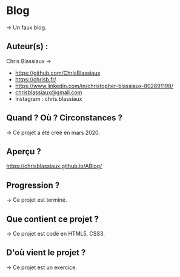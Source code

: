 # Blog

→ Un faux blog. 

## Auteur(s) : 

Chris Blassiaux → 
- https://github.com/ChrisBlassiaux 
- https://chrisb.fr/ 
- https://www.linkedin.com/in/christopher-blassiaux-802891198/ 
- chrisblassiaux@gmail.com
- Instagram : chris.blassiaux 

## Quand ? Où ? Circonstances ?

→ Ce projet a été créé en mars 2020. 

## Aperçu ?
https://chrisblassiaux.github.io/ABlog/

## Progression ?

→ Ce projet est terminé. 

## Que contient ce projet ?

→ Ce projet est codé en HTML5, CSS3.

## D'où vient le projet ?

→ Ce projet est un exercice.





